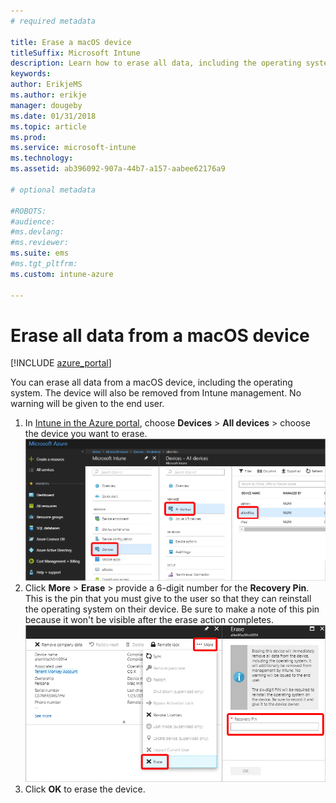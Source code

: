 ```yaml
---
# required metadata

title: Erase a macOS device
titleSuffix: Microsoft Intune
description: Learn how to erase all data, including the operating system, from a macOS device.
keywords:
author: ErikjeMS
ms.author: erikje
manager: dougeby
ms.date: 01/31/2018
ms.topic: article
ms.prod:
ms.service: microsoft-intune
ms.technology:
ms.assetid: ab396092-907a-44b7-a157-aabee62176a9

# optional metadata

#ROBOTS:
#audience:
#ms.devlang:
#ms.reviewer: 
ms.suite: ems
#ms.tgt_pltfrm:
ms.custom: intune-azure

---
```


# Erase all data from a macOS device

[!INCLUDE [azure_portal](./includes/azure_portal.md)]

You can erase all data from a macOS device, including the operating system. The device will also be removed from Intune management. No warning will be given to the end user.

1. In [Intune in the Azure portal](https://aka.ms/intuneportal), choose **Devices** > **All devices** > choose the device you want to erase.
![Screenshot](./media/device-erase/choosedevice.png)
2. Click **More** > **Erase** > provide a 6-digit number for the **Recovery Pin**. This is the pin that you must give to the user so that they can reinstall the operating system on their device. Be sure to make a note of this pin because it won't be visible after the erase action completes.
![Screenshot](./media/device-erase/providepin.png)
3. Click **OK** to erase the device.
